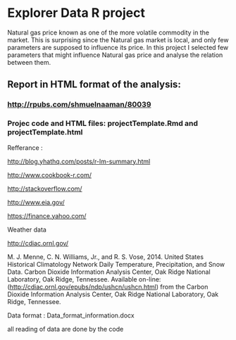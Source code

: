 # Explorer Data R project

Natural gas price known as one of the more volatile commodity in the  market. This is surprising since the Natural gas market is local, and only  few parameters are supposed to influence its price. In this project I  selected few parameters that might influence Natural gas price and  analyse the relation between them.


## Report in HTML format of the analysis: 
### http://rpubs.com/shmuelnaaman/80039 


### Projec code and HTML files: projectTemplate.Rmd and projectTemplate.html

Refferance :

http://blog.yhathq.com/posts/r-lm-summary.html 

http://www.cookbook-r.com/
 
http://stackoverflow.com/
 
http://www.eia.gov/ 

https://finance.yahoo.com/ 

Weather data 

http://cdiac.ornl.gov/ 

M. J. Menne, C. N. Williams, Jr., and R. S. Vose, 2014. United States Historical Climatology Network Daily Temperature, Precipitation, and Snow Data. Carbon Dioxide Information Analysis Center, Oak Ridge National Laboratory, Oak Ridge, Tennessee.
Available on-line: (http://cdiac.ornl.gov/epubs/ndp/ushcn/ushcn.html) from the Carbon Dioxide Information Analysis Center, Oak Ridge National Laboratory, Oak Ridge, Tennessee.


Data format : Data_format_information.docx

all reading of data are done by the code 

